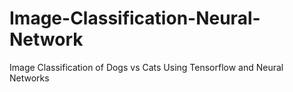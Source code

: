 # Image-Classification-Neural-Network
Image Classification of Dogs vs Cats Using Tensorflow and Neural Networks
